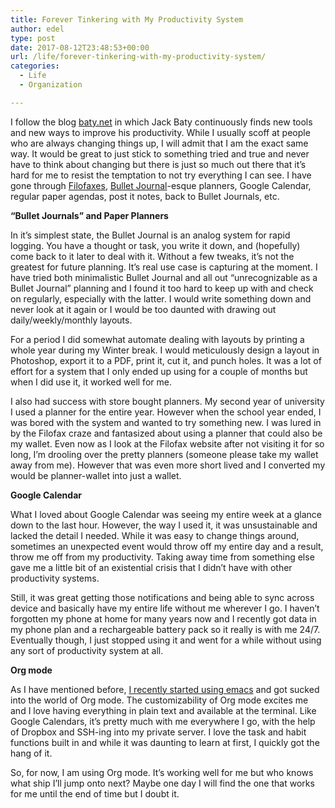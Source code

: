 ```yaml
---
title: Forever Tinkering with My Productivity System
author: edel
type: post
date: 2017-08-12T23:48:53+00:00
url: /life/forever-tinkering-with-my-productivity-system/
categories:
  - Life
  - Organization

---
```

I follow the blog [baty.net][1] in which Jack Baty continuously finds new tools and new ways to improve his productivity. While I usually scoff at people who are always changing things up, I will admit that I am the exact same way. It would be great to just stick to something tried and true and never have to think about changing but there is just so much out there that it&#8217;s hard for me to resist the temptation to not try everything I can see. I have gone through [Filofaxes][2], [Bullet Journal][3]-esque planners, Google Calendar, regular paper agendas, post it notes, back to Bullet Journals, etc.

**&#8220;Bullet Journals&#8221; and Paper Planners**

In it&#8217;s simplest state, the Bullet Journal is an analog system for rapid logging. You have a thought or task, you write it down, and (hopefully) come back to it later to deal with it. Without a few tweaks, it&#8217;s not the greatest for future planning. It&#8217;s real use case is capturing at the moment. I have tried both minimalistic Bullet Journal and all out &#8220;unrecognizable as a Bullet Journal&#8221; planning and I found it too hard to keep up with and check on regularly, especially with the latter. I would write something down and never look at it again or I would be too daunted with drawing out daily/weekly/monthly layouts.

For a period I did somewhat automate dealing with layouts by printing a whole year during my Winter break. I would meticulously design a layout in Photoshop, export it to a PDF, print it, cut it, and punch holes. It was a lot of effort for a system that I only ended up using for a couple of months but when I did use it, it worked well for me.

I also had success with store bought planners. My second year of university I used a planner for the entire year. However when the school year ended, I was bored with the system and wanted to try something new. I was lured in by the Filofax craze and fantasized about using a planner that could also be my wallet. Even now as I look at the Filofax website after not visiting it for so long, I&#8217;m drooling over the pretty planners (someone please take my wallet away from me). However that was even more short lived and I converted my would be planner-wallet into just a wallet.

**Google Calendar**

What I loved about Google Calendar was seeing my entire week at a glance down to the last hour. However, the way I used it, it was unsustainable and lacked the detail I needed. While it was easy to change things around, sometimes an unexpected event would throw off my entire day and a result, throw me off from my productivity. Taking away time from something else gave me a little bit of an existential crisis that I didn&#8217;t have with other productivity systems.

Still, it was great getting those notifications and being able to sync across device and basically have my entire life without me wherever I go. I haven&#8217;t forgotten my phone at home for many years now and I recently got data in my phone plan and a rechargeable battery pack so it really is with me 24/7. Eventually though, I just stopped using it and went for a while without using any sort of productivity system at all.

**Org mode**

As I have mentioned before, [I recently started using emacs][4] and got sucked into the world of Org mode. The customizability of Org mode excites me and I love having everything in plain text and available at the terminal. Like Google Calendars, it&#8217;s pretty much with me everywhere I go, with the help of Dropbox and SSH-ing into my private server. I love the task and habit functions built in and while it was daunting to learn at first, I quickly got the hang of it.

So, for now, I am using Org mode. It&#8217;s working well for me but who knows what ship I&#8217;ll jump onto next? Maybe one day I will find the one that works for me until the end of time but I doubt it.

 [1]: http://baty.net
 [2]: https://filofax.com
 [3]: http://bulletjournal.com
 [4]: /blog/programming/tempted-by-static-pages-again/